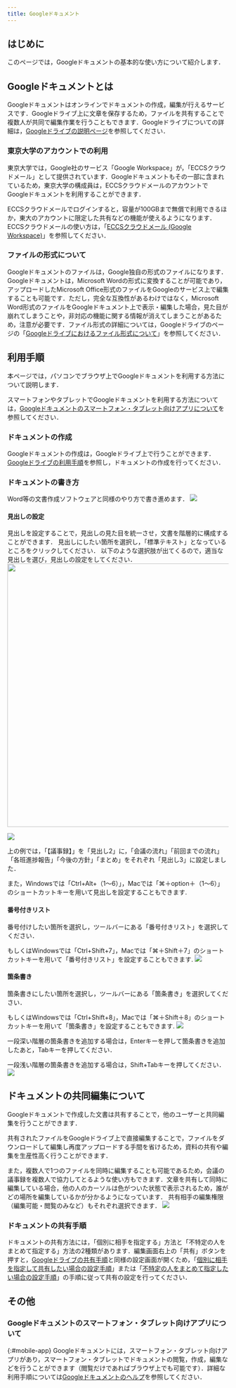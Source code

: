 ```yaml
---
title: Googleドキュメント
---
```


## はじめに
このページでは，Googleドキュメントの基本的な使い方について紹介します．

## Googleドキュメントとは
Googleドキュメントはオンラインでドキュメントの作成，編集が行えるサービスです．Googleドライブ上に文章を保存するため，ファイルを共有することで複数人が共同で編集作業を行うこともできます．Googleドライブについての詳細は，[Googleドライブの説明ページ](drive/)を参照してください．

### 東京大学のアカウントでの利用
東京大学では，Google社のサービス「Google Workspace」が，「ECCSクラウドメール」として提供されています．Googleドキュメントもその一部に含まれているため，東京大学の構成員は，ECCSクラウドメールのアカウントでGoogleドキュメントを利用することができます．

ECCSクラウドメールでログインすると，容量が100GBまで無償で利用できるほか，東大のアカウントに限定した共有などの機能が使えるようになります．ECCSクラウドメールの使い方は，「[ECCSクラウドメール (Google Workspace)](/eccs_cloud_email/)」を参照してください．

### ファイルの形式について
Googleドキュメントのファイルは，Google独自の形式のファイルになります．Googleドキュメントは，Microsoft Wordの形式に変換することが可能であり，アップロードしたMicrosoft Office形式のファイルをGoogleのサービス上で編集することも可能です．ただし，完全な互換性があるわけではなく，Microsoft Word形式のファイルをGoogleドキュメント上で表示・編集した場合，見た目が崩れてしまうことや，非対応の機能に関する情報が消えてしまうことがあるため，注意が必要です．ファイル形式の詳細については，Googleドライブのページの「[Googleドライブにおけるファイル形式について](drive/#format)」を参照してください．

## 利用手順
本ページでは，パソコンでブラウザ上でGoogleドキュメントを利用する方法について説明します．

スマートフォンやタブレットでGoogleドキュメントを利用する方法については，[Googleドキュメントのスマートフォン・タブレット向けアプリについて](#mobile-app)を参照してください．

### ドキュメントの作成
Googleドキュメントの作成は，Googleドライブ上で行うことができます．[Googleドライブの利用手順](drive/#access)を参照し，ドキュメントの作成を行ってください．

### ドキュメントの書き方
Word等の文書作成ソフトウェアと同様のやり方で書き進めます．
![](document_screen.png)

#### 見出しの設定
見出しを設定することで，見出しの見た目を統一させ，文書を階層的に構成することができます．
見出しにしたい箇所を選択し，「標準テキスト」となっているところをクリックしてください．
以下のような選択肢が出てくるので，適当な見出しを選び，見出しの設定をしてください．
<img src="document_heading.png" width="600px">
<br>

![](document_heading_example.png)

上の例では，「【議事録】」を「見出し2」に，「会議の流れ」「前回までの流れ」「各班進捗報告」「今後の方針」「まとめ」をそれぞれ「見出し3」に設定しました．

また，Windowsでは「Ctrl+Alt+（1〜6）」，Macでは「⌘＋option＋（1〜6）」のショートカットキーを用いて見出しを設定することもできます.

#### 番号付きリスト
番号付けしたい箇所を選択し，ツールバーにある「番号付きリスト」を選択してください．

もしくはWindowsでは「Ctrl+Shift+7」，Macでは「⌘＋Shift＋7」のショートカットキーを用いて「番号付きリスト」を設定することもできます.
![](document_numbered_list.png)

#### 箇条書き
箇条書きにしたい箇所を選択し，ツールバーにある「箇条書き」を選択してください．

もしくはWindowsでは「Ctrl+Shift+8」，Macでは「⌘＋Shift＋8」のショートカットキーを用いて「箇条書き」を設定することもできます.
![](document_bulleted_list.png)

一段深い階層の箇条書きを追加する場合は，Enterキーを押して箇条書きを追加したあと，Tabキーを押してください．

一段浅い階層の箇条書きを追加する場合は，Shift+Tabキーを押してください．
![](document_list_hierarchy.png)

## ドキュメントの共同編集について
Googleドキュメントで作成した文書は共有することで，他のユーザーと共同編集を行うことができます．

共有されたファイルをGoogleドライブ上で直接編集することで，ファイルをダウンロードして編集し再度アップロードする手間を省けるため，資料の共有や編集を生産性高く行うことができます．

また，複数人で1つのファイルを同時に編集することも可能であるため，会議の議事録を複数人で協力してとるような使い方もできます．文章を共有して同時に編集している場合，他の人のカーソルは色がついた状態で表示されるため，誰がどの場所を編集しているかが分かるようになっています． 共有相手の編集権限（編集可能・閲覧のみなど）もそれぞれ選択できます．
![](document_coedit.png)

### ドキュメントの共有手順
ドキュメントの共有方法には，「個別に相手を指定する」方法と「不特定の人をまとめて指定する」方法の2種類があります．編集画面右上の「共有」ボタンを押すと，[Googleドライブの共有手順](drive/share#procedure)と同様の設定画面が開くため，「[個別に相手を指定して共有したい場合の設定手順](drive/share#procedure-specified)」または「[不特定の人をまとめて指定したい場合の設定手順](drive/share#procedure-specified)」の手順に従って共有の設定を行ってください．

## その他
### Googleドキュメントのスマートフォン・タブレット向けアプリについて
{:#mobile-app}
Googleドキュメントには，スマートフォン・タブレット向けアプリがあり，スマートフォン・タブレットでドキュメントの閲覧，作成，編集などを行うことができます（閲覧だけであればブラウザ上でも可能です）．詳細な利用手順については[Googleドキュメントのヘルプ](https://support.google.com/docs/answer/7068618?hl=ja&co=GENIE.Platform%3DAndroid&oco=0)を参照してください．
